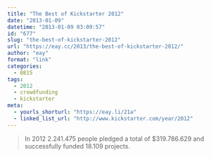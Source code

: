 ```yaml
---
title: "The Best of Kickstarter 2012"
date: "2013-01-09"
datetime: "2013-01-09 03:09:57"
id: "677"
slug: "the-best-of-kickstarter-2012"
url: "https://eay.cc/2013/the-best-of-kickstarter-2012/"
author: "eay"
format: "link"
categories:
  - 0815
tags:
  - 2012
  - crowdfunding
  - kickstarter
meta:
  - yourls_shorturl: "https://eay.li/21a"
  - linked_list_url: "http://www.kickstarter.com/year/2012"
---
```


> In 2012 2.241.475 people pledged a total of $319.786.629 and successfully funded 18.109 projects.
